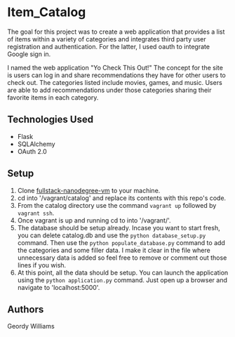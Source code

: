 # Item_Catalog
The goal for this project was to create a web application that provides a list of items within a variety of categories and integrates third party user registration and authentication. For the latter, I used oauth to integrate Google sign in.

I named the web application "Yo Check This Out!" The concept for the site is users can log in and share recommendations they have for other users to check out. The categories listed include movies, games, and music. Users are able to add recommendations under those categories sharing their favorite items in each category.

## Technologies Used
* Flask
* SQLAlchemy
* OAuth 2.0

## Setup
1. Clone [fullstack-nanodegree-vm](https://github.com/udacity/fullstack-nanodegree-vm) to your machine.
2. cd into '/vagrant/catalog' and replace its contents with this repo's code.
3. From the catalog directory use the command `vagrant up` followed by `vagrant ssh`.
4. Once vagrant is up and running cd to into '/vagrant/'.
5. The database should be setup already. Incase you want to start fresh, you can delete catalog.db and use the `python database_setup.py` command. Then use the `python populate_database.py` command to add the categories and some filler data. I make it clear in the file where unnecessary data is added so feel free to remove or comment out those lines if you wish.
6. At this point, all the data should be setup. You can launch the application using the `python application.py` command. Just open up a browser and navigate to 'localhost:5000'.

## Authors
Geordy Williams
